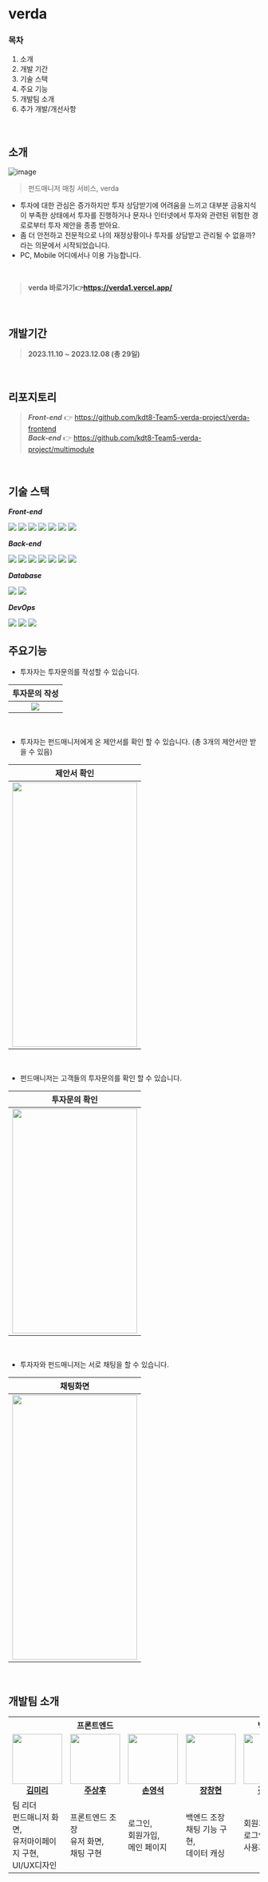 # verda
### **목차**
1. 소개
2. 개발 기간
3. 기술 스택
4. 주요 기능
5. 개발팀 소개
6. 추가 개발/개선사항
<br/>

## 소개
![image](https://kimmr-fun1ty.vercel.app/static/images/verda.svg)
> 펀드매니저 매칭 서비스, verda
- 투자에 대한 관심은 증가하지만 투자 상담받기에 어려움을 느끼고 대부분 금융지식이 부족한 상태에서 투자를 진행하거나 문자나 인터넷에서 투자와 관련된 위험한 경로로부터 투자 제안을 종종 받아요.
- 좀 더 안전하고 전문적으로 나의 재정상황이나 투자를 상담받고 관리될 수 없을까? 라는 의문에서 시작되었습니다.
- PC, Mobile 어디에서나 이용 가능합니다.
<br/>

> **verda 바로가기👉https://verda1.vercel.app/**
<br/>


## 개발기간
> **2023.11.10 ~ 2023.12.08 (총 29일)**
<br/>

## 리포지토리
> **_Front-end_** 👉 https://github.com/kdt8-Team5-verda-project/verda-frontend <br/>
> **_Back-end_** 👉 https://github.com/kdt8-Team5-verda-project/multimodule
<br/>

## 기술 스택
**_Front-end_**

<span><img src="https://img.shields.io/badge/next.js-FFF?style=flat&logo=next.js&logoColor=black"></span>
<span><img src="https://img.shields.io/badge/tailwindcss-FFF?style=flat&logo=tailwindcss&logoColor=black"></span>
<span><img src="https://img.shields.io/badge/reactquery-FFF?style=flat&logo=reactquery&logoColor=black"></span>
<span><img src="https://img.shields.io/badge/recoil-FFF?style=flat&logo=recoil&logoColor=black"></span>
<span><img src="https://img.shields.io/badge/npm-FFF?style=flat&logo=npm&logoColor=black"></span>
<span><img src="https://img.shields.io/badge/stomp-FFF?style=flat&logo=stomp&logoColor=black"></span>
<span><img src="https://img.shields.io/badge/visualstudiocode-FFF?style=flat&logo=visualstudiocode&logoColor=black"></span>

 **_Back-end_** 

<span><img src="https://img.shields.io/badge/springboot-FFF?style=flat&logo=springboot&logoColor=black"></span>
<span><img src="https://img.shields.io/badge/amazonec2-FFF?style=flat&logo=amazonec2&logoColor=black"></span>
<span><img src="https://img.shields.io/badge/amazonrds-FFF?style=flat&logo=amazonrds&logoColor=black"></span>
<span><img src="https://img.shields.io/badge/amazons3-FFF?style=flat&logo=amazons3&logoColor=black"></span>
<span><img src="https://img.shields.io/badge/JWT-FFF?style=flat&logo=jsonwebtokens&logoColor=black"></span>
<span><img src="https://img.shields.io/badge/stomp-FFF?style=flat&logo=stomp&logoColor=black"></span>
<span><img src="https://img.shields.io/badge/intellijidea-FFF?style=flat&logo=intellijidea&logoColor=black"></span>

**_Database_** 

<span><img src="https://img.shields.io/badge/mysql-FFF?style=flat&logo=mysql&logoColor=black"></span>
<span><img src="https://img.shields.io/badge/redis-FFF?style=flat&logo=redis&logoColor=black"></span>

**_DevOps_** 

<span><img src="https://img.shields.io/badge/vercel-FFF?style=flat&logo=vercel&logoColor=black"></span>
<span><img src="https://img.shields.io/badge/jenkins-FFF?style=flat&logo=jenkins&logoColor=black"></span>
<span><img src="https://img.shields.io/badge/docker-FFF?style=flat&logo=docker&logoColor=black"></span>


## 주요기능

- 투자자는 투자문의를 작성할 수 있습니다.
  
|투자문의 작성
|:------:
|<img src="https://github.com/fun1ty/letsPark/assets/116661333/e300cfab-1dcc-4de5-98e9-96033c4aa548"/>
<br/>


- 투자자는 펀드매니저에게 온 제안서를 확인 할 수 있습니다. (총 3개의 제안서만 받을 수 있음)
  
|제안서 확인
|:------:
|<img src="https://github.com/fun1ty/three.js/assets/116661333/660dfb1f-c9e0-496c-8e94-5ec4f108d765" width="250" height="530"/>
<br/>

- 펀드매니저는 고객들의 투자문의를 확인 할 수 있습니다.
  
|투자문의 확인
|:------:
|<img src="https://kimmr-fun1ty.vercel.app/_next/image?url=%2Fstatic%2Fimages%2F%EB%AC%B4%ED%95%9C%EC%8A%A4%ED%81%AC%EB%A1%A4.gif&w=828&q=75" width="250" height="450" />
<br/>

- 투자자와 펀드매니저는 서로 채팅을 할 수 있습니다.
  
|채팅화면
|:------:
|<img src="https://github.com/fun1ty/three.js/assets/116661333/bf8dee1c-3e9a-4088-afb1-c0145e95b71c" width="250" height="530"/>
<br/>

## 개발팀 소개

<table>
  <tbody>
    <tr>
      <th scope="col" colspan="3">프론트엔드</th>
       <th scope="col" colspan="3">백엔드</th>
    </tr>
    <tr>
      <td align="center"><a href="https://github.com/fun1ty"><img src="https://github.com/fun1ty.png" width="100px;" alt=""/><br /><b>김미리</b></a><br /></td>
      <td align="center"><a href="https://github.com/learnttuce0321"><img src="https://github.com/learnttuce0321.png" width="100px;" alt=""/><br /><b>주상후</b></a><br /></td>
      <td align="center"><a href="https://github.com/sonys95"><img src="https://github.com/sonys95.png" width="100px;" alt=""/> <br /><b>손영석</b></a><br /></td>
      <td align="center"><a href="https://github.com/changhyun-jang"><img src="https://github.com/changhyun-jang.png" width="100px;" alt=""/><br /><b>장창현</b></a><br /></td>
      <td align="center"><a href="https://github.com/Kimjonghyeon6084"><img src="https://github.com/Kimjonghyeon6084.png" width="100px;" alt=""/><br /><b>김종현</b></a><br /></td>
      <td align="center"><a href="https://github.com/saebyeok1"><img src="https://github.com/saebyeok1.png" width="100px;" alt=""/><br /><b>김보영</b></a><br /></td>
    </tr>
    <tr>
      <td >팀 리더<br/>펀드매니저 화면,<br/>유저마이페이지 구현,<br/> UI/UX디자인</td>
      <td >프론트엔드 조장<br/>유저 화면, <br/>채팅 구현</td>
      <td >로그인,<br/>회원가입,<br/>메인 페이지</td>
      <td >백엔드 조장<br/>채팅 기능 구현,<br/> 데이터 캐싱<br/></td>
      <td >회원가입,<br/>로그인,<br/>사용자 관리<br/></td>
      <td >게시판 CRUD,<br/>CI/CD 파이프라인<br/></td>
    </tr>
    
  </tbody>
</table>
